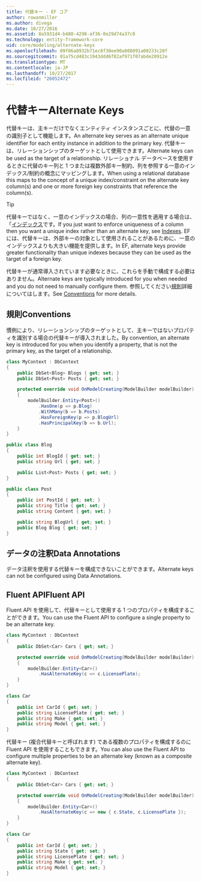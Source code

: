 ```yaml
---
title: 代替キー - EF コア
author: rowanmiller
ms.author: divega
ms.date: 10/27/2016
ms.assetid: 8a5931d4-b480-4298-af36-0e29d74a37c0
ms.technology: entity-framework-core
uid: core/modeling/alternate-keys
ms.openlocfilehash: 09f86a8932b71ec8f30ee90a088091a00233c20f
ms.sourcegitcommit: 01a75cd483c1943ddd6f82af971f07abde20912e
ms.translationtype: MT
ms.contentlocale: ja-JP
ms.lasthandoff: 10/27/2017
ms.locfileid: "26052472"
---
```

# <a name="alternate-keys"></a><span data-ttu-id="723cf-102">代替キー</span><span class="sxs-lookup"><span data-stu-id="723cf-102">Alternate Keys</span></span>

<span data-ttu-id="723cf-103">代替キーは、主キーだけでなくエンティティ インスタンスごとに、代替の一意の識別子として機能します。</span><span class="sxs-lookup"><span data-stu-id="723cf-103">An alternate key serves as an alternate unique identifier for each entity instance in addition to the primary key.</span></span> <span data-ttu-id="723cf-104">代替キーは、リレーションシップのターゲットとして使用できます。</span><span class="sxs-lookup"><span data-stu-id="723cf-104">Alternate keys can be used as the target of a relationship.</span></span> <span data-ttu-id="723cf-105">リレーショナル データベースを使用するときに代替のキー列と 1 つまたは複数外部キー制約、列を参照する一意のインデックス/制約の概念にマッピングします。</span><span class="sxs-lookup"><span data-stu-id="723cf-105">When using a relational database this maps to the concept of a unique index/constraint on the alternate key column(s) and one or more foreign key constraints that reference the column(s).</span></span>

> [!TIP]  
> <span data-ttu-id="723cf-106">代替キーではなく、一意のインデックスの場合、列の一意性を適用する場合は、「[インデックス](indexes.md)です。</span><span class="sxs-lookup"><span data-stu-id="723cf-106">If you just want to enforce uniqueness of a column then you want a unique index rather than an alternate key, see [Indexes](indexes.md).</span></span> <span data-ttu-id="723cf-107">EF には、代替キーは、外部キーの対象として使用されることがあるために、一意のインデックスよりも大きい機能を提供します。</span><span class="sxs-lookup"><span data-stu-id="723cf-107">In EF, alternate keys provide greater functionality than unique indexes because they can be used as the target of a foreign key.</span></span>

<span data-ttu-id="723cf-108">代替キーが通常導入されています必要なときに、これらを手動で構成する必要はありません。</span><span class="sxs-lookup"><span data-stu-id="723cf-108">Alternate keys are typically introduced for you when needed and you do not need to manually configure them.</span></span> <span data-ttu-id="723cf-109">参照してください[規則](#conventions)詳細についてはします。</span><span class="sxs-lookup"><span data-stu-id="723cf-109">See [Conventions](#conventions) for more details.</span></span>

## <a name="conventions"></a><span data-ttu-id="723cf-110">規則</span><span class="sxs-lookup"><span data-stu-id="723cf-110">Conventions</span></span>

<span data-ttu-id="723cf-111">慣例により、リレーションシップのターゲットとして、主キーではないプロパティを識別する場合の代替キーが導入されました。</span><span class="sxs-lookup"><span data-stu-id="723cf-111">By convention, an alternate key is introduced for you when you identify a property, that is not the primary key, as the target of a relationship.</span></span>

<!-- [!code-csharp[Main](samples/core/Modeling/Conventions/Samples/AlternateKey.cs?highlight=12)] -->
``` csharp
class MyContext : DbContext
{
    public DbSet<Blog> Blogs { get; set; }
    public DbSet<Post> Posts { get; set; }

    protected override void OnModelCreating(ModelBuilder modelBuilder)
    {
        modelBuilder.Entity<Post>()
            .HasOne(p => p.Blog)
            .WithMany(b => b.Posts)
            .HasForeignKey(p => p.BlogUrl)
            .HasPrincipalKey(b => b.Url);
    }
}

public class Blog
{
    public int BlogId { get; set; }
    public string Url { get; set; }

    public List<Post> Posts { get; set; }
}

public class Post
{
    public int PostId { get; set; }
    public string Title { get; set; }
    public string Content { get; set; }

    public string BlogUrl { get; set; }
    public Blog Blog { get; set; }
}
```

## <a name="data-annotations"></a><span data-ttu-id="723cf-112">データの注釈</span><span class="sxs-lookup"><span data-stu-id="723cf-112">Data Annotations</span></span>

<span data-ttu-id="723cf-113">データ注釈を使用する代替キーを構成できないことができます。</span><span class="sxs-lookup"><span data-stu-id="723cf-113">Alternate keys can not be configured using Data Annotations.</span></span>

## <a name="fluent-api"></a><span data-ttu-id="723cf-114">Fluent API</span><span class="sxs-lookup"><span data-stu-id="723cf-114">Fluent API</span></span>

<span data-ttu-id="723cf-115">Fluent API を使用して、代替キーとして使用する 1 つのプロパティを構成することができます。</span><span class="sxs-lookup"><span data-stu-id="723cf-115">You can use the Fluent API to configure a single property to be an alternate key.</span></span>

<!-- [!code-csharp[Main](samples/core/Modeling/FluentAPI/Samples/AlternateKeySingle.cs?highlight=7,8)] -->
``` csharp
class MyContext : DbContext
{
    public DbSet<Car> Cars { get; set; }

    protected override void OnModelCreating(ModelBuilder modelBuilder)
    {
        modelBuilder.Entity<Car>()
            .HasAlternateKey(c => c.LicensePlate);
    }
}

class Car
{
    public int CarId { get; set; }
    public string LicensePlate { get; set; }
    public string Make { get; set; }
    public string Model { get; set; }
}
```

<span data-ttu-id="723cf-116">代替キー (複合代替キーと呼ばれます) である複数のプロパティを構成するのに Fluent API を使用することもできます。</span><span class="sxs-lookup"><span data-stu-id="723cf-116">You can also use the Fluent API to configure multiple properties to be an alternate key (known as a composite alternate key).</span></span>

<!-- [!code-csharp[Main](samples/core/Modeling/FluentAPI/Samples/AlternateKeyComposite.cs?highlight=7,8)] -->
``` csharp
class MyContext : DbContext
{
    public DbSet<Car> Cars { get; set; }

    protected override void OnModelCreating(ModelBuilder modelBuilder)
    {
        modelBuilder.Entity<Car>()
            .HasAlternateKey(c => new { c.State, c.LicensePlate });
    }
}

class Car
{
    public int CarId { get; set; }
    public string State { get; set; }
    public string LicensePlate { get; set; }
    public string Make { get; set; }
    public string Model { get; set; }
}
```
